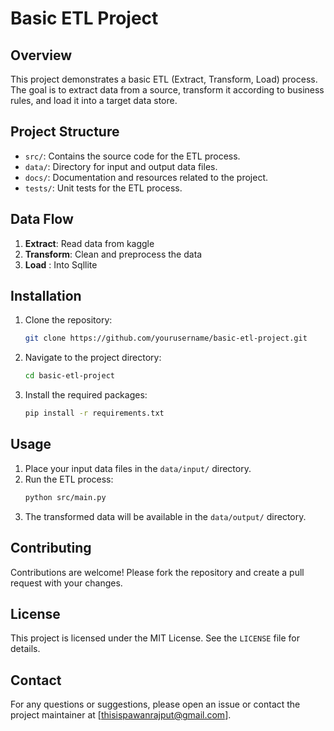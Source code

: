 # Basic ETL Project

## Overview
This project demonstrates a basic ETL (Extract, Transform, Load) process. The goal is to extract data from a source, transform it according to business rules, and load it into a target data store.

## Project Structure
- `src/`: Contains the source code for the ETL process.
- `data/`: Directory for input and output data files.
- `docs/`: Documentation and resources related to the project.
- `tests/`: Unit tests for the ETL process.

## Data Flow
1. **Extract**: Read data from kaggle 
2. **Transform**: Clean and preprocess the data
3. **Load** : Into Sqllite 

## Installation
1. Clone the repository:
    ```sh
    git clone https://github.com/yourusername/basic-etl-project.git
    ```
2. Navigate to the project directory:
    ```sh
    cd basic-etl-project
    ```
3. Install the required packages:
    ```sh
    pip install -r requirements.txt
    ```

## Usage
1. Place your input data files in the `data/input/` directory.
2. Run the ETL process:
    ```sh
    python src/main.py
    ```
3. The transformed data will be available in the `data/output/` directory.

## Contributing
Contributions are welcome! Please fork the repository and create a pull request with your changes.

## License
This project is licensed under the MIT License. See the `LICENSE` file for details.

## Contact
For any questions or suggestions, please open an issue or contact the project maintainer at [thisispawanrajput@gmail.com].
